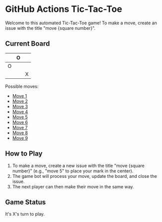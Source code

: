 # GitHub Actions Tic-Tac-Toe

Welcome to this automated Tic-Tac-Toe game! To make a move, create an issue with the title "move {square number}".

## Current Board

|  | O |  |
|---|---|---|
| O |  |  |
|  |  | X |

Possible moves:

- [Move 1](https://github.com/Coding4Hours/tic_tac_toe/issues/new?title=move%201)
- [Move 2](https://github.com/Coding4Hours/tic_tac_toe/issues/new?title=move%202)
- [Move 3](https://github.com/Coding4Hours/tic_tac_toe/issues/new?title=move%203)
- [Move 4](https://github.com/Coding4Hours/tic_tac_toe/issues/new?title=move%204)
- [Move 5](https://github.com/Coding4Hours/tic_tac_toe/issues/new?title=move%205)
- [Move 6](https://github.com/Coding4Hours/tic_tac_toe/issues/new?title=move%206)
- [Move 7](https://github.com/Coding4Hours/tic_tac_toe/issues/new?title=move%207)
- [Move 8](https://github.com/Coding4Hours/tic_tac_toe/issues/new?title=move%208)
- [Move 9](https://github.com/Coding4Hours/tic_tac_toe/issues/new?title=move%209)


## How to Play

1. To make a move, create a new issue with the title "move {square number}" (e.g., "move 5" to place your mark in the center).
2. The game bot will process your move, update the board, and close the issue.
3. The next player can then make their move in the same way.

## Game Status

It's X's turn to play.

